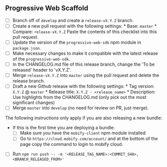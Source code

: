 ## Progressive Web Scaffold
- [ ] Branch off of `develop` and create a `release-vX.Y.Z` branch.
- [ ] Create a new pull request with the following settings:
      * Base: `master`
      * Compare: `release-vX.Y.Z`
      Paste the contents of this checklist into this pull request.
- [ ] Update the version of the `progressive-web-sdk` npm module in `package.json`.
- [ ] Make necessary changes to make it compatible with the latest release of the `progressive-web-sdk`.
- [ ] In the CHANGELOG.md file of this release branch, change the 'To be released' header to 'vX.Y.Z'.
- [ ] Merge `release-vX.Y.Z` into `master` using the pull request and delete the release branch.
- [ ] Draft a new Github release with the following settings:
      * Tag version: `X.Y.Z` @ `master`
      * Release title: `X.Y.Z - <release_name>`
      * Description: Use highlights from the CHANGELOG.md (only pick out the most significant changes)
- [ ] Merge `master` into `develop` (no need for review on PR, just merge).

The following instructions only apply if you are also releasing a new bundle:
- If this is the first time you are deploying a bundle:
  - [ ] Make sure you have the `mobify-client` npm module installed
  - [ ] Go to `https://cloud.mobify.com/account/` and at the bottom of the page copy the command to login to mobify cloud.
- [ ] Run `npm run push -- -m '<RELEASE_TAG_NAME>:<COMMIT_SHA>,<BRANCH_RELEASED_FROM>'`